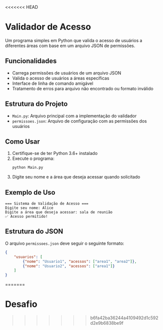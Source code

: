 <<<<<<< HEAD
# Validador de Acesso

Um programa simples em Python que valida o acesso de usuários a diferentes áreas com base em um arquivo JSON de permissões.

## Funcionalidades

- Carrega permissões de usuários de um arquivo JSON
- Valida o acesso de usuários a áreas específicas
- Interface de linha de comando amigável
- Tratamento de erros para arquivo não encontrado ou formato inválido

## Estrutura do Projeto

- `Main.py`: Arquivo principal com a implementação do validador
- `permissoes.json`: Arquivo de configuração com as permissões dos usuários

## Como Usar

1. Certifique-se de ter Python 3.6+ instalado
2. Execute o programa:
   ```bash
   python Main.py
   ```
3. Digite seu nome e a área que deseja acessar quando solicitado

## Exemplo de Uso

```
=== Sistema de Validação de Acesso ===
Digite seu nome: Alice
Digite a área que deseja acessar: sala de reunião
✅ Acesso permitido!
```

## Estrutura do JSON

O arquivo `permissoes.json` deve seguir o seguinte formato:

```json
{
    "usuarios": [
        {"nome": "Usuario1", "acessos": ["area1", "area2"]},
        {"nome": "Usuario2", "acessos": ["area1"]}
    ]
}
``` 
=======
# Desafio
>>>>>>> b6fa42ba36244a4109492d1c592d2e9b6838be9f
